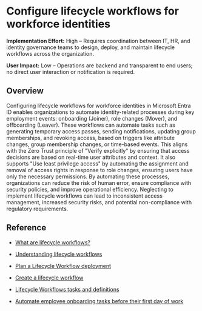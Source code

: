 #  Configure lifecycle workflows for workforce identities

**Implementation Effort:** High – Requires coordination between IT, HR, and identity governance teams to design, deploy, and maintain lifecycle workflows across the organization.

**User Impact:** Low – Operations are backend and transparent to end users; no direct user interaction or notification is required.

## Overview

Configuring lifecycle workflows for workforce identities in Microsoft Entra ID enables organizations to automate identity-related processes during key employment events: onboarding (Joiner), role changes (Mover), and offboarding (Leaver). These workflows can automate tasks such as generating temporary access passes, sending notifications, updating group memberships, and revoking access, based on triggers like attribute changes, group membership changes, or time-based events. This aligns with the Zero Trust principle of "Verify explicitly" by ensuring that access decisions are based on real-time user attributes and context. It also supports "Use least privilege access" by automating the assignment and removal of access rights in response to role changes, ensuring users have only the necessary permissions. By automating these processes, organizations can reduce the risk of human error, ensure compliance with security policies, and improve operational efficiency. Neglecting to implement lifecycle workflows can lead to inconsistent access management, increased security risks, and potential non-compliance with regulatory requirements.

## Reference

* [What are lifecycle workflows?](https://learn.microsoft.com/entra/id-governance/what-are-lifecycle-workflows)

* [Understanding lifecycle workflows](https://learn.microsoft.com/entra/id-governance/understanding-lifecycle-workflows)

* [Plan a Lifecycle Workflow deployment](https://learn.microsoft.com/entra/id-governance/lifecycle-workflows-deployment)

* [Create a lifecycle workflow](https://learn.microsoft.com/entra/id-governance/create-lifecycle-workflow)

* [Lifecycle Workflows tasks and definitions](https://learn.microsoft.com/entra/id-governance/lifecycle-workflow-tasks)

* [Automate employee onboarding tasks before their first day of work](https://learn.microsoft.com/entra/id-governance/tutorial-onboard-custom-workflow-portal)


